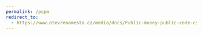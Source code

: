 ```yaml
---
permalink: /pcpm
redirect_to:
  - https://www.otevrenamesta.cz/media/docs/Public-money-public-code-cs.pdf
---
```

